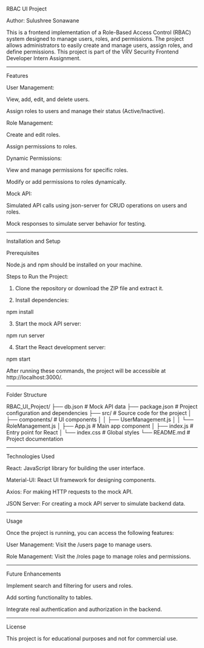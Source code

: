 RBAC UI Project

Author: Sulushree Sonawane

This is a frontend implementation of a Role-Based Access Control (RBAC) system designed to manage users, roles, and permissions. The project allows administrators to easily create and manage users, assign roles, and define permissions. This project is part of the VRV Security Frontend Developer Intern Assignment.


---

Features

User Management:

View, add, edit, and delete users.

Assign roles to users and manage their status (Active/Inactive).


Role Management:

Create and edit roles.

Assign permissions to roles.


Dynamic Permissions:

View and manage permissions for specific roles.

Modify or add permissions to roles dynamically.


Mock API:

Simulated API calls using json-server for CRUD operations on users and roles.

Mock responses to simulate server behavior for testing.

---

Installation and Setup

Prerequisites

Node.js and npm should be installed on your machine.


Steps to Run the Project:

1. Clone the repository or download the ZIP file and extract it.


2. Install dependencies:

npm install


3. Start the mock API server:

npm run server


4. Start the React development server:

npm start



After running these commands, the project will be accessible at http://localhost:3000/.


---

Folder Structure

RBAC_UI_Project/
├── db.json              # Mock API data
├── package.json         # Project configuration and dependencies
├── src/                 # Source code for the project
│   ├── components/      # UI components
│   │   ├── UserManagement.js
│   │   └── RoleManagement.js
│   ├── App.js           # Main app component
│   ├── index.js         # Entry point for React
│   └── index.css        # Global styles
└── README.md            # Project documentation


---

Technologies Used

React: JavaScript library for building the user interface.

Material-UI: React UI framework for designing components.

Axios: For making HTTP requests to the mock API.

JSON Server: For creating a mock API server to simulate backend data.



---

Usage

Once the project is running, you can access the following features:

User Management: Visit the /users page to manage users.

Role Management: Visit the /roles page to manage roles and permissions.



---

Future Enhancements

Implement search and filtering for users and roles.

Add sorting functionality to tables.

Integrate real authentication and authorization in the backend.



---

License

This project is for educational purposes and not for commercial use.



